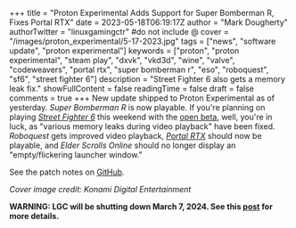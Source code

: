 +++
title = "Proton Experimental Adds Support for Super Bomberman R, Fixes Portal RTX"
date = 2023-05-18T06:19:17Z
author = "Mark Dougherty"
authorTwitter = "linuxgamingctr" #do not include @
cover = "/images/proton_experimental/5-17-2023.jpg"
tags = ["news", "software update", "proton experimental"]
keywords = ["proton", "proton experimental", "steam play", "dxvk", "vkd3d", "wine", "valve", "codeweavers", "portal rtx", "super bomberman r", "eso", "roboquest", "sf6", "street fighter 6"]
description = "Street Fighter 6 also gets a memory leak fix."
showFullContent = false
readingTime = false
draft = false
comments = true
+++
New update shipped to Proton Experimental as of yesterday. *Super Bomberman R* is now playable. If you're planning on playing [*Street Fighter 6*](https://linuxgamingcentral.com/posts/sf6-on-deck/) this weekend with the [open beta](https://store.steampowered.com/app/1952120/Street_Fighter_6__Open_Beta/), well, you're in luck, as "various memory leaks during video playback" have been fixed. *Roboquest* gets improved video playback, [*Portal RTX*](https://linuxgamingcentral.com/posts/portal-rtx-playable-on-amd/) should now be playable, and *Elder Scrolls Online* should no longer display an "empty/flickering launcher window."

See the patch notes on [GitHub](https://github.com/ValveSoftware/Proton/wiki/Changelog).

*Cover image credit: Konami Digital Entertainment*

**WARNING: LGC will be shutting down March 7, 2024. See this [post](https://linuxgamingcentral.com/posts/the-end-of-lgc/) for more details.**
